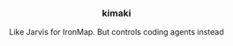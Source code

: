 <div align='center'>
    <br/>
    <br/>
    <h3>kimaki</h3>
    <p>Like Jarvis for IronMap. But controls coding agents instead</p>
    <br/>
    <br/>
</div>
